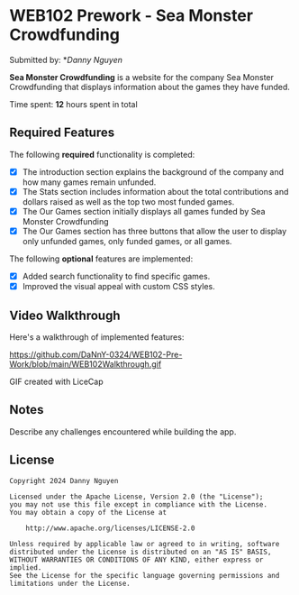 # WEB102 Prework - Sea Monster Crowdfunding

Submitted by: \*_Danny Nguyen_

**Sea Monster Crowdfunding** is a website for the company Sea Monster Crowdfunding that displays information about the games they have funded.

Time spent: **12** hours spent in total

## Required Features

The following **required** functionality is completed:

- [x] The introduction section explains the background of the company and how many games remain unfunded.
- [x] The Stats section includes information about the total contributions and dollars raised as well as the top two most funded games.
- [x] The Our Games section initially displays all games funded by Sea Monster Crowdfunding
- [x] The Our Games section has three buttons that allow the user to display only unfunded games, only funded games, or all games.

The following **optional** features are implemented:

- [x] Added search functionality to find specific games.
- [x] Improved the visual appeal with custom CSS styles.

## Video Walkthrough

Here's a walkthrough of implemented features:

https://github.com/DaNnY-0324/WEB102-Pre-Work/blob/main/WEB102Walkthrough.gif

GIF created with LiceCap

## Notes

Describe any challenges encountered while building the app.

## License

    Copyright 2024 Danny Nguyen

    Licensed under the Apache License, Version 2.0 (the "License");
    you may not use this file except in compliance with the License.
    You may obtain a copy of the License at

        http://www.apache.org/licenses/LICENSE-2.0

    Unless required by applicable law or agreed to in writing, software
    distributed under the License is distributed on an "AS IS" BASIS,
    WITHOUT WARRANTIES OR CONDITIONS OF ANY KIND, either express or implied.
    See the License for the specific language governing permissions and
    limitations under the License.
